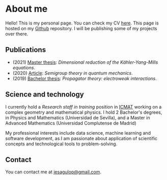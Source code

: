 # About me

Hello! This is my personal page.  You can check my CV
[here](docs/curriculum.pdf).  This page is hosted on my [
Github](https://github.com/jesusaguado) repository.  I will be publishing some
of my projects over there.

## Publications

- (2021) [Master thesis](docs/kahler-yang-mills.pdf): *Dimensional
  reduction of the Kähler-Yang-Mills equations*.
- (2020) [Article](https://temat.es/monograficos/article/view/vol1-p17):
  *Semigroup theory in quantum mechanics*.
- (2019) [Bachelor thesis](https://idus.us.es/handle/11441/89992): *Propagator
  theory: electroweak interactions*.

## Science and technology

I currently hold a *Research staff in training* position in
[ICMAT](https://www.icmat.es/) working on a complex geometry and mathematical
physics. I hold 2 Bachelor's degrees, in Physics and Mathematics (Universidad
de Sevilla), and a Master in Advanced Mathematics (Universidad Complutense de
Madrid)

My professional interests include data science, machine learning and software
development, as I am passionate about application of scientific concepts and
technological tools to problem-solving.

## Contact 

You can contact me at <jesagulop@gmail.com>.
